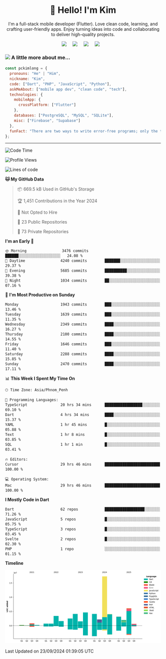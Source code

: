 <h1 align="center">👋 Hello! I'm Kim</h1>

<p align="center">
   I'm a full-stack mobile developer (Flutter). Love clean code, learning, and crafting user-friendly apps. Enjoy turning ideas into code and collaborating to deliver high-quality projects.
</p>

<p align="center">
  <a href="mailto:pochkimlong88@gmail.com"><img src="https://img.shields.io/badge/gmail-%23D14836.svg?&style=for-the-badge&logo=gmail&logoColor=white" /></a>&nbsp;&nbsp;&nbsp;&nbsp;
  <a href="https://t.me/pochkimlong/"><img src="https://img.shields.io/badge/telegram-%230077B5.svg?&style=for-the-badge&logo=telegram&logoColor=white" /></a>&nbsp;&nbsp;&nbsp;&nbsp;
  <a href="https://www.youtube.com/@PochKimlong/"><img src="https://img.shields.io/badge/youtube-%23dc2743.svg?&style=for-the-badge&logo=youtube&logoColor=white" /></a>&nbsp;&nbsp;&nbsp;&nbsp;
  <a href="https://www.tiktok.com/@pckimlong/"><img src="https://img.shields.io/badge/tiktok-%23000000.svg?&style=for-the-badge&logo=tiktok&logoColor=white" /></a>&nbsp;&nbsp;&nbsp;&nbsp;
</p>

### <img src="https://media.giphy.com/media/VgCDAzcKvsR6OM0uWg/giphy.gif" width="50"> A little more about me...  

```javascript
const pckimlong = {
  pronouns: "He" | "Him",
  nickname: "Kim",
  code: ["Dart", "PHP", "JavaScript", "Python"],
  askMeAbout: ["mobile app dev", "clean code", "tech"],
  technologies: {
    mobileApp: {
      crossPlatform: ["Flutter"]
    },
    databases: ["PostgreSQL", "MySQL", "SQLite"],
    misc: ["Firebase", "Supabase"]
  },
  funFact: "There are two ways to write error-free programs; only the third one works."
};
```
---

<!--START_SECTION:waka-->
![Code Time](http://img.shields.io/badge/Code%20Time-598%20hrs%209%20mins-blue)

![Profile Views](http://img.shields.io/badge/Profile%20Views-0-blue)

![Lines of code](https://img.shields.io/badge/From%20Hello%20World%20I%27ve%20Written-26.5%20million%20lines%20of%20code-blue)

**🐱 My GitHub Data** 

> 📦 669.5 kB Used in GitHub's Storage 
 > 
> 🏆 1,451 Contributions in the Year 2024
 > 
> 🚫 Not Opted to Hire
 > 
> 📜 23 Public Repositories 
 > 
> 🔑 73 Private Repositories 
 > 
**I'm an Early 🐤** 

```text
🌞 Morning                3476 commits        ██████░░░░░░░░░░░░░░░░░░░   24.08 % 
🌆 Daytime                4240 commits        ███████░░░░░░░░░░░░░░░░░░   29.37 % 
🌃 Evening                5685 commits        ██████████░░░░░░░░░░░░░░░   39.38 % 
🌙 Night                  1034 commits        ██░░░░░░░░░░░░░░░░░░░░░░░   07.16 % 
```
📅 **I'm Most Productive on Sunday** 

```text
Monday                   1943 commits        ███░░░░░░░░░░░░░░░░░░░░░░   13.46 % 
Tuesday                  1639 commits        ███░░░░░░░░░░░░░░░░░░░░░░   11.35 % 
Wednesday                2349 commits        ████░░░░░░░░░░░░░░░░░░░░░   16.27 % 
Thursday                 2100 commits        ████░░░░░░░░░░░░░░░░░░░░░   14.55 % 
Friday                   1646 commits        ███░░░░░░░░░░░░░░░░░░░░░░   11.40 % 
Saturday                 2288 commits        ████░░░░░░░░░░░░░░░░░░░░░   15.85 % 
Sunday                   2470 commits        ████░░░░░░░░░░░░░░░░░░░░░   17.11 % 
```


📊 **This Week I Spent My Time On** 

```text
🕑︎ Time Zone: Asia/Phnom_Penh

💬 Programming Languages: 
TypeScript               20 hrs 34 mins      █████████████████░░░░░░░░   69.10 % 
Dart                     4 hrs 34 mins       ████░░░░░░░░░░░░░░░░░░░░░   15.37 % 
YAML                     1 hr 45 mins        █░░░░░░░░░░░░░░░░░░░░░░░░   05.88 % 
Text                     1 hr 8 mins         █░░░░░░░░░░░░░░░░░░░░░░░░   03.85 % 
SQL                      1 hr 1 min          █░░░░░░░░░░░░░░░░░░░░░░░░   03.41 % 

🔥 Editors: 
Cursor                   29 hrs 46 mins      █████████████████████████   100.00 % 

💻 Operating System: 
Mac                      29 hrs 46 mins      █████████████████████████   100.00 % 
```

**I Mostly Code in Dart** 

```text
Dart                     62 repos            ██████████████████░░░░░░░   71.26 % 
JavaScript               5 repos             █░░░░░░░░░░░░░░░░░░░░░░░░   05.75 % 
TypeScript               3 repos             █░░░░░░░░░░░░░░░░░░░░░░░░   03.45 % 
Svelte                   2 repos             █░░░░░░░░░░░░░░░░░░░░░░░░   02.30 % 
PHP                      1 repo              ░░░░░░░░░░░░░░░░░░░░░░░░░   01.15 % 
```



**Timeline**

![Lines of Code chart](https://raw.githubusercontent.com/pckimlong/pckimlong/main/assets/bar_graph.png)


 Last Updated on 23/09/2024 01:39:05 UTC
<!--END_SECTION:waka-->

<!---
PochKimlong/PochKimlong is a ✨ special ✨ repository because its `README.md` (this file) appears on your GitHub profile.
You can click the Preview link to take a look at your changes.
--->
